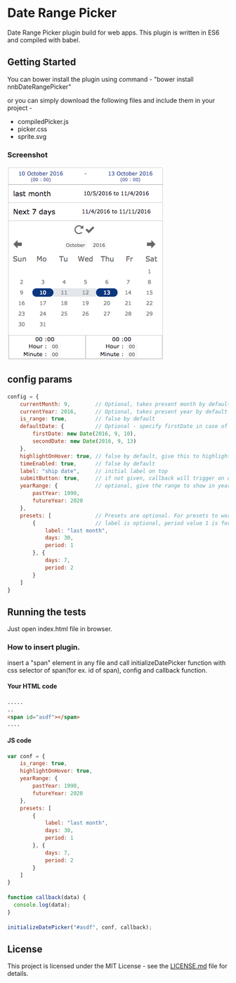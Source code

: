 # Date Range Picker
Date Range Picker plugin build for web apps. This plugin is written in ES6 and compiled with babel.

## Getting Started

You can bower install the plugin using command  - "bower install nnbDateRangePicker"

or you can simply download the following files and include them in your project - 
* compiledPicker.js
* picker.css
* sprite.svg

### Screenshot
![Date Picker](/screenshot.png?raw=true)

## config params

```js
config = {
    currentMonth: 9,        // Optional, takes present month by default
    currentYear: 2016,      // Optional, takes present year by default
    is_range: true,         // false by default
    defaultDate: {          // Optional - specify firstDate in case of single date, both objects should be date objects.
        firstDate: new Date(2016, 9, 10),
        secondDate: new Date(2016, 9, 13)
    },
    highlightOnHover: true, // false by default, give this to highlight dates when hovered during range select.
    timeEnabled: true,      // false by default
    label: "ship date",     // initial label on top
    submitButton: true,     // if not given, callback will trigger on date select
    yearRange: {            // optional, give the range to show in year select (1990 - 2020 by default)
        pastYear: 1990,
        futureYear: 2020
    },
    presets: [              // Presets are optional. For presets to work, is_range is mandatory
        {                   // label is optional, period value 1 is for past and 2 for future.
            label: "last month",
            days: 30,
            period: 1
        }, {
            days: 7,
            period: 2
        }
    ]
}
```


## Running the tests

Just open index.html file in browser.

### How to insert plugin.
insert a "span" element in any file and call initializeDatePicker function with css selector of span(for ex. id of span), config and callback function.

#### Your HTML code
```html
.....
..
<span id="asdf"></span>
....

```
#### JS code
```js
var conf = {
    is_range: true,         
    highlightOnHover: true,     
    yearRange: {            
        pastYear: 1990,
        futureYear: 2020
    },
    presets: [            
        {                 
            label: "last month",
            days: 30,
            period: 1
        }, {
            days: 7,
            period: 2
        }
    ]
}

function callback(data) {
  console.log(data);
}

initializeDatePicker("#asdf", conf, callback);
```

## License
This project is licensed under the MIT License - see the [LICENSE.md](LICENSE.md) file for details.
